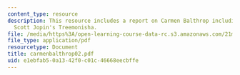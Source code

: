 ```yaml
---
content_type: resource
description: This resource includes a report on Carmen Balthrop including a note on
  Scott Jopin's Treemonisha.
file: /media/https%3A/open-learning-course-data-rc.s3.amazonaws.com/21m-410-vocal-repertoire-and-performance-african-american-composers-spring-2005/e1ebfab50a1342f0c01c46668eecbffe_carmenbalthrop02.pdf
file_type: application/pdf
resourcetype: Document
title: carmenbalthrop02.pdf
uid: e1ebfab5-0a13-42f0-c01c-46668eecbffe
---
```

